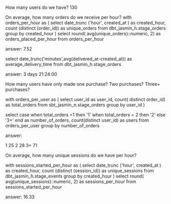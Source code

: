 How many users do we have?
130

On average, how many orders do we receive per hour?
with orders_per_hour as 
(
select date_trunc ('hour', created_at ) as created_hour,
        count (distinct (order_id)) as unique_orders
from dbt_jasmin_h.stage_orders
group by created_hour
)
select
round( avg(unique_orders)::numeric, 2) as orders_placed_per_hour
from orders_per_hour

answer: 7.52

select date_trunc('minutes',avg(delivered_at-created_at)) as average_delivery_time
from dbt_jasmin_h.stage_orders

answer: 3 days 21:24:00

How many users have only made one purchase? Two purchases? Three+ purchases?

with orders_per_user as 
(
select user_id as user_id, 
count( distinct order_id) as total_orders
from sbt_jasmin_n.stage_orders
group by user_id
)

select
case
when total_orders =1 then '1'
when total_orders = 2 then '2'
else '3+'
end as number_of_orders,
count(distinct user_id) as users
from orders_per_user
group by number_of_orders

answer:

 1  25
 2  28
 3+ 71

On average, how many unique sessions do we have per hour?

with sessions_started_per_hour as 
(
select date_trunc ('hour', created_at ) as created_hour,
        count (distinct (session_id)) as unique_sessions
from dbt_jasmin_h.stage_events
group by created_hour
)
select
round( avg(unique_sessions)::numeric, 2) as sessions_per_hour
from sessions_started_per_hour

answer: 16.33
